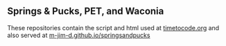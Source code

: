 ## Springs & Pucks, PET, and Waconia
These repositories contain the script and html used at [timetocode.org](https://www.timetocode.org/) and also served at [m-jim-d.github.io/springsandpucks](https://m-jim-d.github.io/springsandpucks/)

